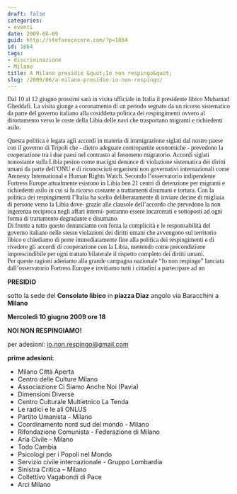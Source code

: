 ```yaml
---
draft: false
categories:
- eventi
date: 2009-06-09
guid: http://stefanocecere.com/?p=1864
id: 1864
tags:
- discriminazione
- Milano
title: A Milano presidio &quot;Io non respingo&quot;
slug: /2009/06/a-milano-presidio-io-non-respingo/
---
```


<span style="font-family: Tahoma">Dal 10 al 12 giugno prossimi sarà in visita ufficiale in Italia il presidente libico Muhamad Gheddafi. La visita giunge a coronamento di un periodo segnato da un ricorso sistematico da parte del governo italiano alla cosiddetta politica dei respingimenti ovvero al dirottamento verso le coste della Libia delle navi che trasportano migranti e richiedenti asilo.</span>

<span style="font-family: Tahoma">Questa politica è legata agli accordi in materia di immigrazione siglati dal nostro paese con il governo di Tripoli che - dietro adeguate contropartite economiche - prevedono la cooperazione tra i due paesi nel contrasto al fenomeno migratorio. Accordi siglati nonostante sulla Libia pesino come macigni denunce di violazione sistematica dei diritti umani da parte dell’ONU e di riconosciuti organismi non governativi internazionali come Amnesty International e Human Rights Watch. Secondo l’osservatorio indipendente Fortress Europe attualmente esistono in Libia ben 21 centri di detenzione per migranti e richiedenti asilo in cui si fa ricorso costante a trattamenti disumani e tortura. Con la politica dei respingimenti l’Italia ha scelto deliberatamente di inviare decine di migliaia di persone verso la Libia dove- grazie alle clausole dell’accordo che prevedono la non ingerenza reciproca negli affari interni- potranno essere incarcerati e sottoposti ad ogni forma di trattamento degradante e disumano.<br /> Di fronte a tutto questo denunciamo con forza la complicità e le responsabilità del governo italiano nelle stesse violazioni dei diritti umani che avvengono sul territorio libico e chiediamo di porre immediatamente fine alla politica dei respingimenti e di rivedere gli accordi di cooperazione con la Libia, mettendo come precondizione imprescindibile per ogni trattato bilaterale il rispetto completo dei diritti umani.<br /> Per queste ragioni aderiamo alla grande campagna nazionale “Io non respingo” lanciata dall’osservatorio Fortress Europe e invitiamo tutti i cittadini a partecipare ad un</span>

**PRESIDIO**

sotto la sede del **Consolato libico** in **piazza Diaz** angolo via Baracchini a **Milano**

**Mercoledì 10 giugno 2009 ore 18**

**NOI NON RESPINGIAMO!**

per adesioni: <io.non.respingo@gmail.com>

**prime adesioni:**

- Milano Città Aperta
- Centro delle Culture Milano
- Associazione Ci Siamo Anche Noi (Pavia)
- Dimensioni Diverse
- Centro Culturale Multietnico La Tenda
- Le radici e le ali ONLUS
- Partito Umanista - Milano
- Coordinamento nord sud del mondo - Milano
- Rifondazione Comunista - Federazione di Milano
- Aria Civile - Milano
- Todo Cambia
- Psicologi per i Popoli nel Mondo
- Servizio civile internazionale - Gruppo Lombardia
- Sinistra Critica – Milano
- Collettivo Vagabondi di Pace
- Arci Milano